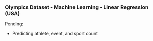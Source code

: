 ### Olympics Dataset - Machine Learning - Linear Regression (USA)


Pending:
- Predicting athlete, event, and sport count 

